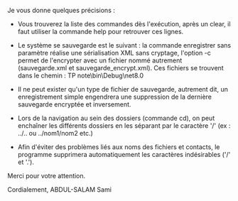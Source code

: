 Je vous donne quelques précisions :

- Vous trouverez la liste des commandes dès l'exécution, après un clear, il faut utiliser la commande help pour retrouver ces lignes.

- Le système se sauvegarde est le suivant : la commande enregistrer sans paramètre réalise une sérialisation XML sans cryptage, l'option -c permet de l'encrypter avec un fichier nommé autrement (sauvegarde.xml et sauvegarde_encrypt.xml). Ces fichiers se trouvent dans le chemin :  TP note\bin\Debug\net8.0

- Il ne peut exister qu'un type de fichier de sauvegarde, autrement dit, un enregistrement simple engendrera une suppression de la dernière sauvegarde encryptée et inversement.

- Lors de la navigation au sein des dossiers (commande cd), on peut enchaîner les différents dossiers en les séparant par le caractère '/' (ex : ../.. ou ../nom1/nom2 etc.)

- Afin d'éviter des problèmes liés aux noms des fichiers et contacts, le programme supprimera automatiquement les caractères indésirables ('/' et '.').

Merci pour votre attention.

Cordialement,
ABDUL-SALAM Sami
